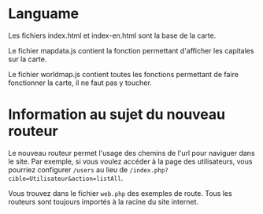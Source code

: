 # Languame

Les fichiers index.html et index-en.html sont la base de la carte.

Le fichier mapdata.js contient la fonction permettant d'afficher les capitales sur la carte.

Le fichier worldmap.js contient toutes les fonctions permettant de faire fonctionner la carte, il ne faut pas y toucher.

# Information au sujet du nouveau routeur

Le nouveau routeur permet l'usage des chemins de l'url pour naviguer dans le site. 
Par exemple, si vous voulez accéder à la page des utilisateurs, vous pourriez configurer `/users` au lieu de `/index.php?cible=Utilisateur&action=listAll`.

Vous trouvez dans le fichier `web.php` des exemples de route. Tous les routeurs sont toujours importés à la racine du site internet.